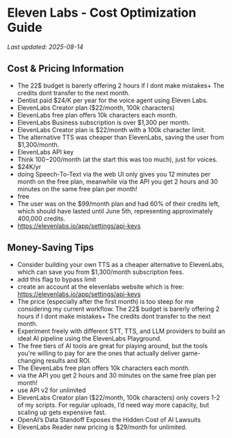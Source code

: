 # Eleven Labs - Cost Optimization Guide

*Last updated: 2025-08-14*

## Cost & Pricing Information

- The 22$ budget is barerly offering 2 hours if I dont make mistakes+ The credits dont transfer to the next month.
- Dentist paid $24/K per year for the voice agent using Eleven Labs.
- ElevenLabs Creator plan ($22/month, 100k characters)
- ElevenLabs free plan offers 10k characters each month.
- ElevenLabs Business subscription is over $1,300 per month.
- ElevenLabs Creator plan is $22/month with a 100k character limit.
- The alternative TTS was cheaper than ElevenLabs, saving the user from $1,300/month.
- ElevenLabs API key
- Think $100-$200/month (at the start this was too much), just for voices.
- $24K/yr
- doing Speech-To-Text via the web UI only gives you 12 minutes per month on the free plan, meanwhile via the API you get 2 hours and 30 minutes on the same free plan per month!
- free
- The user was on the $99/month plan and had 60% of their credits left, which should have lasted until June 5th, representing approximately 400,000 credits.
- https://elevenlabs.io/app/settings/api-keys

## Money-Saving Tips

- Consider building your own TTS as a cheaper alternative to ElevenLabs, which can save you from $1,300/month subscription fees.
- add this flag to bypass limit
- create an account at the elevenlabs website which is free: https://elevenlabs.io/app/settings/api-keys
- The price (especially after the first month) is too steep for me considering my current workflow. The 22$ budget is barerly offering 2 hours if I dont make mistakes+ The credits dont transfer to the next month.
- Experiment freely with different STT, TTS, and LLM providers to build an ideal AI pipeline using the ElevenLabs Playground.
- The free tiers of AI tools are great for playing around, but the tools you're willing to pay for are the ones that actually deliver game-changing results and ROI.
- The ElevenLabs free plan offers 10k characters each month.
- via the API you get 2 hours and 30 minutes on the same free plan per month!
- use API v2 for unlimited
- ElevenLabs Creator plan ($22/month, 100k characters) only covers 1-2 of my scripts. For regular uploads, I’d need way more capacity, but scaling up gets expensive fast.
- OpenAI’s Data Standoff Exposes the Hidden Cost of AI Lawsuits
- ElevenLabs Reader new pricing is $29/month for unlimited.

